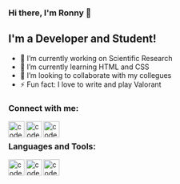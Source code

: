 ### Hi there, I'm Ronny 👋

## I'm a Developer and Student!
- 🔭 I’m currently working on Scientific Research
- 🌱 I’m currently learning HTML and CSS
- 👯 I’m looking to collaborate with my collegues
- ⚡ Fun fact: I love to write and play Valorant

### Connect with me:

[<img align= "left" alt="codeSTACKr.com" width="32px" src="https://image.flaticon.com/icons/png/512/124/124021.png" />][twitter]
[<img align= "left" alt="codeSTACKr.com" width="32px" src="https://image.flaticon.com/icons/png/512/174/174857.png" />][linkedin]
[<img align= "left" alt="codeSTACKr.com" width="32px" src="https://image.flaticon.com/icons/png/512/174/174855.png" />][instagram]

<br />

### Languages and Tools:
<img align= "left" alt="codeSTACKr.com" width="32px" src="https://image.flaticon.com/icons/png/512/226/226777.png" />
<img align= "left" alt="codeSTACKr.com" width="32px" src="http://www.byteanalysis.com.br/assets/images/25a85d9e5057430d82273a3c75e73014.png" />
<img align= "left" alt="codeSTACKr.com" width="32px" src="https://cdn.icon-icons.com/icons2/112/PNG/512/python_18894.png" />

<br />

[twitter]: https://twitter.com/ronnylrsd
[linkedin]: https://www.linkedin.com/in/ronny-lima-ribeiro-da-silva/
[instagram]: https://www.instagram.com/ronny.ribeiro1604/
